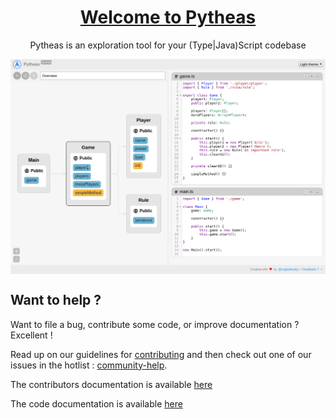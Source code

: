 <h1 align="center">
  <a href="https://github.com/pytheas-tools/pytheas" target="_blank">Welcome to Pytheas</a>
</h1>

<p align="center">Pytheas is an exploration tool for your (Type|Java)Script codebase</p>
<img align="center" src="https://github.com/pytheas-tools/pytheas/raw/develop/packages/pytheas-website/screenshot.png?raw=true"/>

## Want to help ?

Want to file a bug, contribute some code, or improve documentation ? Excellent !

Read up on our guidelines for [contributing](https://github.com/pytheas-tools/pytheas/blob/develop/CONTRIBUTING.md) and then check out one of our issues in the hotlist : [community-help](https://github.com/pytheas-tools/pytheas/issues).

The contributors documentation is available [here](https://pytheas-tools.github.io/pytheas/contributors-documentation/)

The code documentation is available [here](https://pytheas-tools.github.io/pytheas/code-documentation/)
